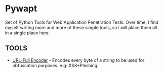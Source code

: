 # Pywapt
Set of Python Tools for Web Application Penetration Tests. Over time, I find myself writing more and more of these simple tools, so I will place them all in a single place here.
## TOOLS
* [URL-Full Encoder](tools/encoding/url-full-encoder.py) - Encodes every byte of a string to be used for obfuscation purposes. e.g: XSS+Phishing.

